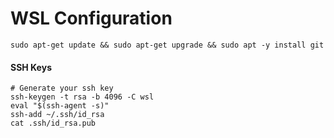 # WSL Configuration

```
sudo apt-get update && sudo apt-get upgrade && sudo apt -y install git 
```

#### SSH Keys
```
# Generate your ssh key
ssh-keygen -t rsa -b 4096 -C wsl
eval "$(ssh-agent -s)"
ssh-add ~/.ssh/id_rsa
cat .ssh/id_rsa.pub
```
